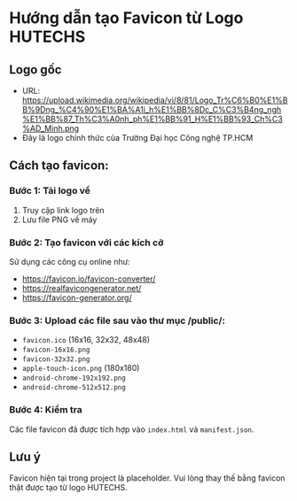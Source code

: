 # Hướng dẫn tạo Favicon từ Logo HUTECHS

## Logo gốc

- URL: https://upload.wikimedia.org/wikipedia/vi/8/81/Logo_Tr%C6%B0%E1%BB%9Dng_%C4%90%E1%BA%A1i_h%E1%BB%8Dc_C%C3%B4ng_ngh%E1%BB%87_Th%C3%A0nh_ph%E1%BB%91_H%E1%BB%93_Ch%C3%AD_Minh.png
- Đây là logo chính thức của Trường Đại học Công nghệ TP.HCM

## Cách tạo favicon:

### Bước 1: Tải logo về

1. Truy cập link logo trên
2. Lưu file PNG về máy

### Bước 2: Tạo favicon với các kích cỡ

Sử dụng các công cụ online như:

- https://favicon.io/favicon-converter/
- https://realfavicongenerator.net/
- https://favicon-generator.org/

### Bước 3: Upload các file sau vào thư mục /public/:

- `favicon.ico` (16x16, 32x32, 48x48)
- `favicon-16x16.png`
- `favicon-32x32.png`
- `apple-touch-icon.png` (180x180)
- `android-chrome-192x192.png`
- `android-chrome-512x512.png`

### Bước 4: Kiểm tra

Các file favicon đã được tích hợp vào `index.html` và `manifest.json`.

## Lưu ý

Favicon hiện tại trong project là placeholder.
Vui lòng thay thế bằng favicon thật được tạo từ logo HUTECHS.

